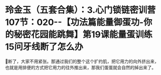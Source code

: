 # 玲金玉（五套合集）：3.心门锁链密训营 107节：020--【功法篇能量御蛋功-你的秘密花园能跳舞】第19课能量蛋训练15问牙线断了怎么办

🎼断了，大家不用紧张。那通过我们的整个这个扩约肌，把它用力的向外挤出来，也就是用排便的方式把它用力的往外推出来，那我们蛋蛋就会自然的掉出来了。

